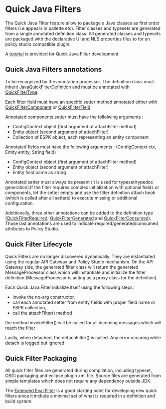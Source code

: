 # Quick Java Filters

The Quick Java Filter feature allow to package a Java classes as first order filters (i.e appears in pallette etc). Filter classes and typesets are generated from a single annotated definition class. All generated classes and typesets are packaged with the declarative UI and NLS properties files to for an policy studio compatible plugin.

A [tutorial](QuickJavaFilterTutorial.md) is provided for Quick Java Filter development. 

## Quick Java Filters annotations

To be recognized by the annotation processor. The definition class must inherit [JavaQuickFilterDefinition](../filter-devkit-runtime/src/main/java/com/vordel/circuit/filter/devkit/quick/JavaQuickFilterDefinition.java) and must be annotated with [QuickFilterType](../filter-devkit-annotations/src/main/java/com/vordel/circuit/filter/devkit/quick/annotations/QuickFilterType.java).

Each filter field must have an specific setter method annotated either with [QuickFilterComponent](../filter-devkit-annotations/src/main/java/com/vordel/circuit/filter/devkit/quick/annotations/QuickFilterComponent.java) or [QuickFilterField](../filter-devkit-annotations/src/main/java/com/vordel/circuit/filter/devkit/quick/annotations/QuickFilterField.java).

Annotated components setter must have the follolwing arguments :
 - ConfigContext object (first argument of attachFilter method)
 - Entity object (second argument of attachFilter)
 - Collection of ESPK object, each representing an entity component

Annotated fields must have the following arguments : (ConfigContext ctx, Entity entity, String field)
 - ConfigContext object (first argument of attachFilter method)
 - Entity object (second argument of attachFilter)
 - Entity field name as string

Annotated setter must always be present (it is used for typeset/typedoc generation).If the filter requires complex initialization with optional fields or components, let the setter empty and use the filter definition attach hook (which is called after all setters) to execute missing or additional configuration.

Additionally, three other annotations can be added to the definition type ([QuickFilterRequired](../filter-devkit-annotations/src/main/java/com/vordel/circuit/filter/devkit/quick/annotations/QuickFilterRequired.java), [QuickFilterGenerated](../filter-devkit-annotations/src/main/java/com/vordel/circuit/filter/devkit/quick/annotations/QuickFilterGenerated.java) and [QuickFilterConsumed](../filter-devkit-annotations/src/main/java/com/vordel/circuit/filter/devkit/quick/annotations/QuickFilterConsumed.java)). Those last annotations are used to indicate required/generated/consumed attributes to Policy Studio.

## Quick Filter Lifecycle

Quick Filters are no longer discovered dynamically. They are instantiated using the regular API Gateway and Policy Studio mechanism. On the API Gateway side, the generated filter class will return the generated MessageProcessor class which will instantiate and initialize the filter definition (MessageProcessor is acting as a proxy class for the definition).

Each Quick Java Filter initialize itself using the following steps:
 - invoke the no-arg constructor,
 - call each annotated setter from entity fields with proper field name or ESPK collection,
 - call the attachFilter() method

the method invokeFilter() will be called for all incoming messages which will reach the filter

Lastly, when detached, the detachFilter() is called. Any error occuring while detach is logged but ignored

## Quick Filter Packaging

All quick filter files are generated during compilation, including typeset, OSGi packaging and eclipse plugin xml file. Source files are generated from simple templates which does not require any dependency outside JDK.

The [Extended Eval Filter](../filter-devkit-plugins/filter-devkit-plugins-eval/README.md) is a good starting point for developing new quick filters since it include a minimal set of what is required in a definition and build system.
